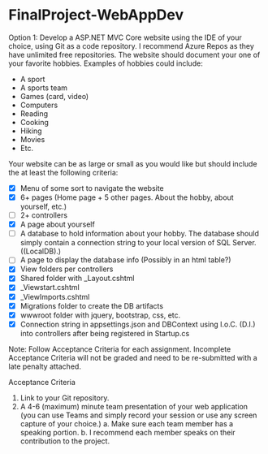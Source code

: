 # FinalProject-WebAppDev
 
 Option 1: 
Develop a ASP.NET MVC Core website using the IDE of your choice, using Git as a code
repository. I recommend Azure Repos as they have unlimited free repositories.
The website should document your one of your favorite hobbies. Examples of hobbies could
include:
- A sport
- A sports team
- Games (card, video)
- Computers
- Reading
- Cooking
- Hiking
- Movies
- Etc.
 
Your website can be as large or small as you would like but should include the at
least the following criteria:
- [X] Menu of some sort to navigate the website
- [X] 6+ pages (Home page + 5 other pages. About the hobby, about yourself, etc.)
- [ ] 2+ controllers
- [X] A page about yourself
- [ ] A database to hold information about your hobby. The database should simply
contain a connection string to your local version of SQL Server. ((LocalDB)\.)
- [ ] A page to display the database info (Possibly in an html table?)
- [X] View folders per controllers
- [X] Shared folder with _Layout.cshtml
- [X] _Viewstart.cshtml
- [X] _ViewImports.cshtml
- [X] Migrations folder to create the DB artifacts
- [X] wwwroot folder with jquery, bootstrap, css, etc.
- [X] Connection string in appsettings.json and DBContext using I.o.C. (D.I.) into
controllers after being registered in Startup.cs

Note: Follow Acceptance Criteria for each assignment. Incomplete Acceptance Criteria will
not be graded and need to be re-submitted with a late penalty attached.

Acceptance Criteria

1. Link to your Git repository.
2. A 4-6 (maximum) minute team presentation of your web application (you can use Teams and
simply record your session or use any screen capture of your choice.)
a. Make sure each team member has a speaking portion.
b. I recommend each member speaks on their contribution to the project.
